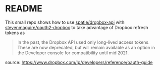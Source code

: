 # README

This small repo shows how to use [spatie/dropbox-api](https://github.com/spatie/dropbox-api) with [stevenmaguire/oauth2-dropbox](https://github.com/stevenmaguire/oauth2-dropbox) to take advantage of Dropbox refresh tokens as

> In the past, the Dropbox API used only long-lived access tokens. These are now deprecated, but will remain available as an option in the Developer console for compatibility until mid 2021.

source: https://www.dropbox.com/lp/developers/reference/oauth-guide
